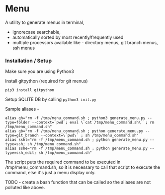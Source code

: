 # Menu
A utility to generate menus in terminal, 
- ignorecase searchable, 
- automatically sorted by most recently/frequently used
- multiple processors available like - directory menus, git branch menus, ssh menus

### Installation / Setup 

Make sure you are using Python3

Install gitpython (required for git menus)

`pip3 install gitpython`

Setup SQLITE DB by calling 
`python3 init.py`

Sample aliases - 

```
alias gh="rm -f /tmp/menu_command.sh ; python3 generate_menu.py --type=folder --context=`pwd`; eval \`cat /tmp/menu_command.sh\` ; rm /tmp/menu_command.sh"
alias gb="rm -f /tmp/menu_command.sh ; python generate_menu.py --type=git_branch --context=\`pwd\` ; sh /tmp/menu_command.sh"
alias sshl="rm -f /tmp/menu_command.sh ; python generate_menu.py --type=ssh; sh /tmp/menu_command.sh"
alias sshe="rm -f /tmp/menu_command.sh ; python generate_menu.py --type=ssh_edit; sh /tmp/menu_command.sh"
```


The script puts the required command to be executed in /tmp/menu_command.sh, so it is necessary to call that script to execute the command, else it's just a menu display only.

TODO - create a bash function that can be called so the aliases are not polluted like above.

